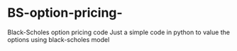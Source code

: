 # BS-option-pricing-
Black-Scholes option pricing code
Just a simple code in python to value the options using black-scholes model
